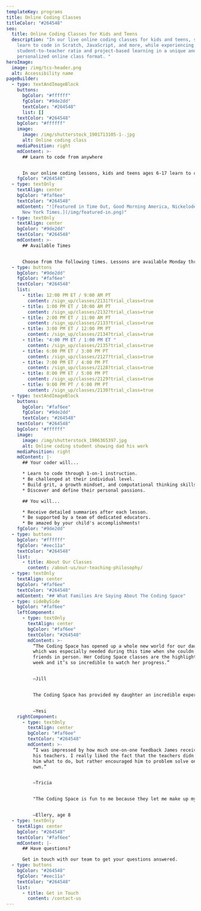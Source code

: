 ```yaml
---
templateKey: programs
title: Online Coding Classes
titleColor: "#264548"
seo:
  title: Online Coding Classes for Kids and Teens
  description: "In our live online coding classes for kids and teens, students
    learn to code in Scratch, JavaScript, and more, while experiencing a 4:1
    student-to-teacher ratio and project-based learning in a unique and
    personalized online class format. "
heroImage:
  image: /img/tcs-header.png
  alt: Accessibility name
pageBuilder:
  - type: textAndImageBlock
    buttons:
      bgColor: "#ffffff"
      fgColor: "#9de2dd"
      textColor: "#264548"
      list: []
    textColor: "#264548"
    bgColor: "#ffffff"
    image:
      image: /img/shutterstock_1901713105-1-.jpg
      alt: Online coding class
    mediaPosition: right
    mdContent: >-
      ## L﻿earn to code from anywhere


      I﻿n our online coding lessons, kids and teens ages 6-17 learn to code in Scratch, JavaScript, Python, and more, while building key critical thinking and problem solving skills. Unlike virtually all other online classes, The Coding Space doesn't teach through lecture or follow-along instructions. Instead we ask targeted questions that lead students to figuring out solutions on their own as they code a wide variety of projects and develop their inner critical voice.
    fgColor: "#264548"
  - type: textOnly
    textAlign: center
    bgColor: "#faf6ee"
    textColor: "#264548"
    mdContent: "![Featured in Time Out, Good Morning America, Nickelodeon, and the
      New York Times.](/img/featured-in.png)"
  - type: textOnly
    textAlign: center
    bgColor: "#9de2dd"
    textColor: "#264548"
    mdContent: >-
      ## Available Times


      C﻿hoose from the following times. Lessons are available Monday through Sunday.
  - type: buttons
    bgColor: "#9de2dd"
    fgColor: "#faf6ee"
    textColor: "#264548"
    list:
      - title: 12:00 PM ET / 9:00 AM PT
        content: /sign_up/classes/2131?trial_class=true
      - title: 1:00 PM ET / 10:00 AM PT
        content: /sign_up/classes/2132?trial_class=true
      - title: 2:00 PM ET / 11:00 AM PT
        content: /sign_up/classes/2133?trial_class=true
      - title: 3:00 PM ET / 12:00 PM PT
        content: /sign_up/classes/2134?trial_class=true
      - title: "4:00 PM ET / 1:00 PM ET "
        content: /sign_up/classes/2135?trial_class=true
      - title: 6:00 PM ET / 3:00 PM PT
        content: /sign_up/classes/2127?trial_class=true
      - title: 7:00 PM ET / 4:00 PM PT
        content: /sign_up/classes/2128?trial_class=true
      - title: 8:00 PM ET / 5:00 PM PT
        content: /sign_up/classes/2129?trial_class=true
      - title: 9:00 PM PT / 6:00 PM PT
        content: /sign_up/classes/2130?trial_class=true
  - type: textAndImageBlock
    buttons:
      bgColor: "#faf6ee"
      fgColor: "#9de2dd"
      textColor: "#264548"
    textColor: "#264548"
    bgColor: "#ffffff"
    image:
      image: /img/shutterstock_1906365397.jpg
      alt: Online coding student showing dad his work
    mediaPosition: right
    mdContent: |-
      ## Your coder will...

      * Learn to code through 1-on-1 instruction.
      * Be challenged at their individual level.
      * Build grit, a growth mindset, and computational thinking skills.
      * Discover and define their personal passions.

      ## You will...

      * Receive detailed summaries after each lesson.
      * Be supported by a team of dedicated educators.
      * Be amazed by your child's accomplishments!
    fgColor: "#9de2dd"
  - type: buttons
    bgColor: "#ffffff"
    fgColor: "#eec11a"
    textColor: "#264548"
    list:
      - title: About Our Classes
        content: /about-us/our-teaching-philosophy/
  - type: textOnly
    textAlign: center
    bgColor: "#faf6ee"
    textColor: "#264548"
    mdContent: "## What Families Are Saying About The Coding Space"
  - type: sideBySide
    bgColor: "#faf6ee"
    leftComponent:
      - type: textOnly
        textAlign: center
        bgColor: "#faf6ee"
        textColor: "#264548"
        mdContent: >-
          “The Coding Space has opened up a whole new world for our daughter,
          which was especially needed during this time when she couldn’t see
          friends in person. Her Coding Space classes are the highlight of her
          week and it’s so incredible to watch her progress.”


          —Jill


          The Coding Space has provided my daughter an incredible experience. She is getting better at problem-solving, has more confidence, and is being very creative in many different ways. What's even more important is she's having a blast.


          —Yesi
    rightComponent:
      - type: textOnly
        textAlign: center
        bgColor: "#faf6ee"
        textColor: "#264548"
        mdContent: >-
          “I was impressed by how much one-on-one feedback James received from
          his teachers. I really liked the fact that the teachers didn't tell
          him what to do, but rather encouraged him to problem solve on his
          own.”


          —Tricia


          "The Coding Space is fun to me because they let me make up my own ideas, have fun doing the activities, and then share! I like the feedback that others share with me too! It's a place with a message of fun to me."


          —Ellery, age 8
  - type: textOnly
    textAlign: center
    bgColor: "#264548"
    textColor: "#faf6ee"
    mdContent: |-
      ## Have questions?

      Get in touch with our team to get your questions answered.
  - type: buttons
    bgColor: "#264548"
    fgColor: "#eec11a"
    textColor: "#264548"
    list:
      - title: Get in Touch
        content: /contact-us
---
```

